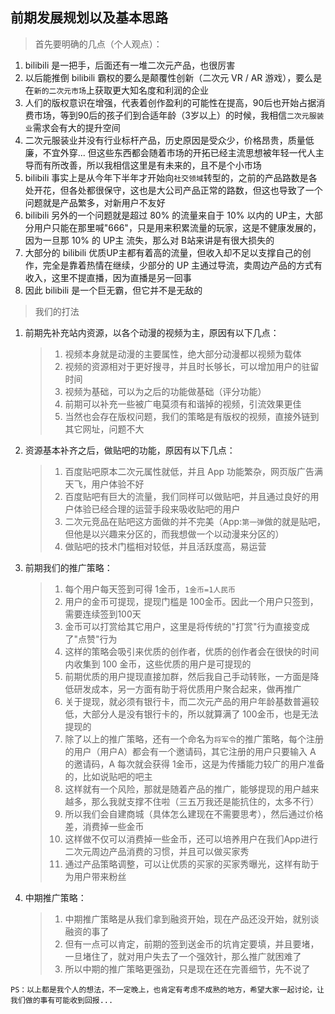 ## 前期发展规划以及基本思路

> 首先要明确的几点（个人观点）：

1. bilibili 是一把手，后面还有一堆二次元产品，也很厉害
2. 以后能推倒 bilibili 霸权的要么是颠覆性创新（二次元 VR / AR 游戏），要么是在`新的二次元市场`上获取更大知名度和利润的企业
3. 人们的版权意识在增强，代表着创作盈利的可能性在提高，90后也开始占据消费市场，等到90后的孩子们到合适年龄（3岁以上）的时候，我相信`二次元服装业`需求会有大的提升空间
4. 二次元服装业并没有行业标杆产品，历史原因是受众少，价格昂贵，质量低廉，不宜外穿... 但这些东西都会随着市场的开拓已经主流思想被年轻一代人主导而有所改善，所以我相信这里是有未来的，且不是个小市场
5. bilibili 事实上是从今年下半年才开始向`社交领域`转型的，之前的产品路数是各处开花，但各处都很保守，这也是大公司产品正常的路数，但这也导致了一个问题就是产品繁多，对新用户不友好
6. bilibili 另外的一个问题就是超过 80% 的流量来自于 10% 以内的 UP主，大部分用户只能在那里喊"666"，只是用来积累流量的玩家，这是不健康发展的，因为一旦那 10% 的 UP主 流失，那么对 B站来讲是有很大损失的
7. 大部分的 bilibili 优质UP主都有着高的流量，但收入却不足以支撑自己的创作，完全是靠着热情在继续，少部分的 UP 主通过导流，卖周边产品的方式有收入，这里不提直播，因为直播是另一回事
8. 因此 bilibili 是一个巨无霸，但它并不是无敌的

> 我们的打法

1. 前期先补充站内资源，以各个动漫的视频为主，原因有以下几点：
   > 1. 视频本身就是动漫的主要属性，绝大部分动漫都以视频为载体
   > 2. 视频的资源相对于更好搜寻，并且时长够长，可以增加用户的驻留时间
   > 3. 视频为基础，可以为之后的功能做基础（评分功能）
   > 4. 前期可以补充一些被广电莫须有和谐掉的视频，引流效果更佳
   > 5. 当然也会存在版权问题，我们的策略是有版权的视频，直接外链到其它网址，问题不大
2. 资源基本补齐之后，做贴吧的功能，原因有以下几点：
   > 1. 百度贴吧原本二次元属性就低，并且 App 功能繁杂，网页版广告满天飞，用户体验不好
   > 2. 百度贴吧有巨大的流量，我们同样可以做贴吧，并且通过良好的用户体验已经合理的运营手段来吸收贴吧的用户
   > 3. 二次元竞品在贴吧这方面做的并不完美（App:`第一弹`做的就是贴吧，但他是以兴趣来分区的，而我想做一个以动漫来分区的）
   > 4. 做贴吧的技术门槛相对较低，并且活跃度高，易运营
3. 前期我们的推广策略：
   > 1. 每个用户每天签到可得 1金币，`1金币=1人民币`
   > 2. 用户的金币可提现，提现门槛是 100金币。因此一个用户只签到，需要连续签到100天
   > 3. 金币可以打赏给其它用户，这里是将传统的"打赏"行为直接变成了"点赞"行为
   > 4. 这样的策略会吸引来优质的创作者，优质的创作者会在很快的时间内收集到 100 金币，这些优质的用户是可提现的
   > 5. 前期优质的用户提现直接加群，然后我自己手动转账，一方面是降低研发成本，另一方面有助于将优质用户聚合起来，做再推广
   > 6. 关于提现，就必须有银行卡，而二次元产品的用户年龄基数普遍较低，大部分人是没有银行卡的，所以就算满了 100金币，也是无法提现的
   > 7. 除了以上的推广策略，还有一个命名为`将军令`的推广策略，每个注册的用户（用户A）都会有一个邀请码，其它注册的用户只要输入 A 的邀请码，A 每次就会获得 1金币，这是为传播能力较广的用户准备的，比如说贴吧的吧主
   > 8. 这样就有一个风险，那就是随着产品的推广，能够提现的用户越来越多，那么我就支撑不住啦（三五万我还是能抗住的，太多不行）
   > 9. 所以我们会自建商城（具体怎么建现在不需要思考），然后通过价格差，消费掉一些金币
   > 10. 这样做不仅可以消费掉一些金币，还可以培养用户在我们App进行二次元周边产品消费的习惯，并且可以做买家秀
   > 11. 通过产品策略调整，可以让优质的买家的买家秀曝光，这样有助于为用户带来粉丝
4. 中期推广策略：
   > 1. 中期推广策略是从我们拿到融资开始，现在产品还没开始，就别谈融资的事了
   > 2. 但有一点可以肯定，前期的签到送金币的坑肯定要填，并且要堵，一旦堵住了，就对用户失去了一个强效针，那么推广就困难了
   > 3. 所以中期的推广策略更强劲，只是现在还在完善细节，先不说了
   

`PS：以上都是我个人的想法，不一定晚上，也肯定有考虑不成熟的地方，希望大家一起讨论，让我们做的事有可能收到回报...`